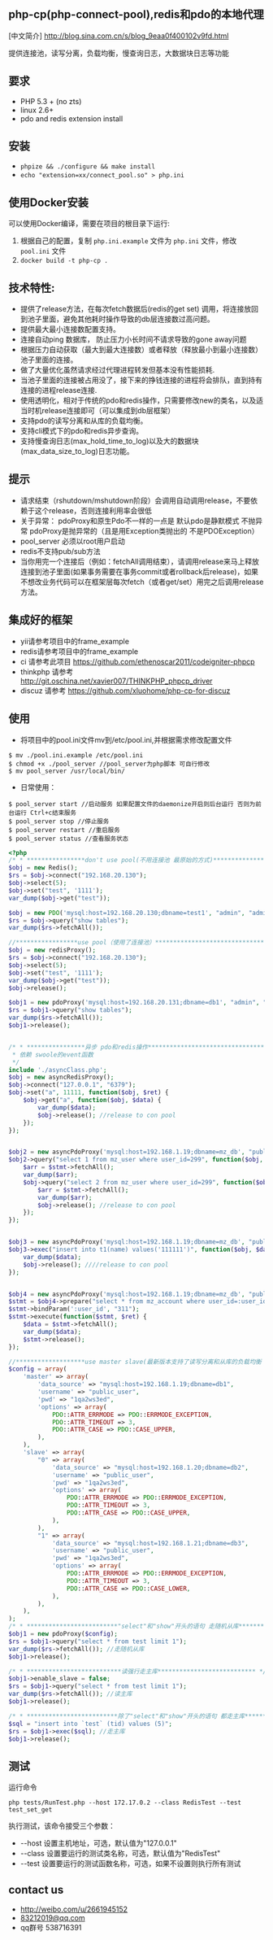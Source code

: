 ## php-cp(php-connect-pool),redis和pdo的本地代理
[中文简介] http://blog.sina.com.cn/s/blog_9eaa0f400102v9fd.html

提供连接池，读写分离，负载均衡，慢查询日志，大数据块日志等功能

## 要求

- PHP 5.3 + (no zts)
- linux 2.6+
- pdo and redis extension install

## 安装

+ `phpize && ./configure && make install`
+ `echo "extension=xx/connect_pool.so" > php.ini`

## 使用Docker安装

可以使用Docker编译，需要在项目的根目录下运行:

1. 根据自己的配置，复制 `php.ini.example` 文件为 `php.ini` 文件，修改 `pool.ini` 文件
2. `docker build -t php-cp .`


## 技术特性:

- 提供了release方法，在每次fetch数据后(redis的get set) 调用，将连接放回到池子里面，避免其他耗时操作导致的db层连接数过高问题。
- 提供最大最小连接数配置支持。
- 连接自动ping 数据库， 防止压力小长时间不请求导致的gone away问题
- 根据压力自动获取（最大到最大连接数）或者释放（释放最小到最小连接数）池子里面的连接。
- 做了大量优化虽然请求经过代理进程转发但基本没有性能损耗.
- 当池子里面的连接被占用没了，接下来的挣钱连接的进程将会排队，直到持有连接的进程release连接.
- 使用透明化，相对于传统的pdo和redis操作，只需要修改new的类名，以及适当时机release连接即可（可以集成到db层框架）
- 支持pdo的读写分离和从库的负载均衡。
- 支持cli模式下的pdo和redis异步查询。
- 支持慢查询日志(max_hold_time_to_log)以及大的数据块(max_data_size_to_log)日志功能。


## 提示
- 请求结束（rshutdown/mshutdown阶段）会调用自动调用release，不要依赖于这个release，否则连接利用率会很低
- 关于异常：
pdoProxy和原生Pdo不一样的一点是 默认pdo是静默模式 不抛异常  pdoProxy是抛异常的（且是用Exception类抛出的 不是PDOException）
- pool_server 必须以root用户启动
- redis不支持pub/sub方法
- 当你用完一个连接后（例如：fetchAll调用结束），请调用release来马上释放连接到池子里面(如果事务需要在事务commit或者rollback后release)，如果不想改业务代码可以在框架层每次fetch（或者get/set）用完之后调用release方法。

## 集成好的框架
- yii请参考项目中的frame_example
- redis请参考项目中的frame_example
- ci 请参考此项目 https://github.com/ethenoscar2011/codeigniter-phpcp
- thinkphp 请参考 http://git.oschina.net/xavier007/THINKPHP_phpcp_driver
- discuz 请参考 https://github.com/xluohome/php-cp-for-discuz

## 使用
* 将项目中的pool.ini文件mv到/etc/pool.ini,并根据需求修改配置文件
```
$ mv ./pool.ini.example /etc/pool.ini
$ chmod +x ./pool_server //pool_server为php脚本 可自行修改
$ mv pool_server /usr/local/bin/
```

* 日常使用：
```
$ pool_server start //启动服务 如果配置文件的daemonize开启则后台运行 否则为前台运行 Ctrl+c结束服务
$ pool_server stop //停止服务
$ pool_server restart //重启服务
$ pool_server status //查看服务状态
```

``` php
<?php
/* * ****************don't use pool(不用连接池 最原始的方式)************************ */
$obj = new Redis();
$rs = $obj->connect("192.168.20.130");
$obj->select(5);
$obj->set("test", '1111');
var_dump($obj->get("test"));

$obj = new PDO('mysql:host=192.168.20.130;dbname=test1', "admin", "admin");
$rs = $obj->query("show tables");
var_dump($rs->fetchAll());

//*****************use pool（使用了连接池）*********************************/
$obj = new redisProxy();
$rs = $obj->connect("192.168.20.130");
$obj->select(5);
$obj->set("test", '1111');
var_dump($obj->get("test"));
$obj->release();

$obj1 = new pdoProxy('mysql:host=192.168.20.131;dbname=db1', "admin", "admin");
$rs = $obj1->query("show tables");
var_dump($rs->fetchAll());
$obj1->release();


/* * ****************异步 pdo和redis操作**********************************************
 * 依赖 swoole的event函数
 */
include './asyncClass.php';
$obj = new asyncRedisProxy();
$obj->connect("127.0.0.1", "6379");
$obj->set("a", 11111, function($obj, $ret) {
    $obj->get("a", function($obj, $data) {
        var_dump($data);
        $obj->release(); //release to con pool
    });
});


$obj2 = new asyncPdoProxy('mysql:host=192.168.1.19;dbname=mz_db', "public_user", "1qa2ws3ed");
$obj2->query("select 1 from mz_user where user_id=299", function($obj, $stmt) {
    $arr = $stmt->fetchAll();
    var_dump($arr);
    $obj->query("select 2 from mz_user where user_id=299", function($obj, $stmt) {
        $arr = $stmt->fetchAll();
        var_dump($arr);
        $obj->release(); //release to con pool
    });
});


$obj3 = new asyncPdoProxy('mysql:host=192.168.1.19;dbname=mz_db', "public_user", "1qa2ws3ed");
$obj3->exec("insert into t1(name) values('111111')", function($obj, $data) {
    var_dump($data);
    $obj->release(); ////release to con pool
});


$obj4 = new asyncPdoProxy('mysql:host=192.168.1.19;dbname=mz_db', "public_user", "1qa2ws3ed");
$stmt = $obj4->prepare("select * from mz_account where user_id=:user_id");
$stmt->bindParam(':user_id', "311");
$stmt->execute(function($stmt, $ret) {
    $data = $stmt->fetchAll();
    var_dump($data);
    $stmt->release();
});

//*******************use master slave(最新版本支持了读写分离和从库的负载均衡 用法如下)***********************/
$config = array(
    'master' => array(
        'data_source' => "mysql:host=192.168.1.19;dbname=db1",
        'username' => "public_user",
        'pwd' => "1qa2ws3ed",
        'options' => array(
            PDO::ATTR_ERRMODE => PDO::ERRMODE_EXCEPTION,
            PDO::ATTR_TIMEOUT => 3,
            PDO::ATTR_CASE => PDO::CASE_UPPER,
        ),
    ),
    'slave' => array(
        "0" => array(
            'data_source' => "mysql:host=192.168.1.20;dbname=db2",
            'username' => "public_user",
            'pwd' => "1qa2ws3ed",
            'options' => array(
                PDO::ATTR_ERRMODE => PDO::ERRMODE_EXCEPTION,
                PDO::ATTR_TIMEOUT => 3,
                PDO::ATTR_CASE => PDO::CASE_UPPER,
            ),
        ),
        "1" => array(
            'data_source' => "mysql:host=192.168.1.21;dbname=db3",
            'username' => "public_user",
            'pwd' => "1qa2ws3ed",
            'options' => array(
                PDO::ATTR_ERRMODE => PDO::ERRMODE_EXCEPTION,
                PDO::ATTR_TIMEOUT => 3,
                PDO::ATTR_CASE => PDO::CASE_LOWER,
            ),
        ),
    ),
);
/* * *************************"select"和"show"开头的语句 走随机从库********** */
$obj1 = new pdoProxy($config);
$rs = $obj1->query("select * from test limit 1");
var_dump($rs->fetchAll()); //走随机从库
$obj1->release();

/* * **************************读强行走主库*************************** */
$obj1->enable_slave = false;
$rs = $obj1->query("select * from test limit 1");
var_dump($rs->fetchAll()); //读主库
$obj1->release();

/* * *************************除了"select"和"show"开头的语句 都走主库********** */
$sql = "insert into `test` (tid) values (5)";
$rs = $obj1->exec($sql); //走主库
$obj1->release();
```

## 测试

运行命令

`php tests/RunTest.php --host 172.17.0.2 --class RedisTest --test test_set_get`

 执行测试，该命令接受三个参数：

+ --host 设置主机地址，可选，默认值为"127.0.0.1"
+ --class 设置要运行的测试类名称，可选，默认值为"RedisTest"
+ --test 设置要运行的测试函数名称，可选，如果不设置则执行所有测试

## contact us
- http://weibo.com/u/2661945152
- 83212019@qq.com
- qq群号 538716391
